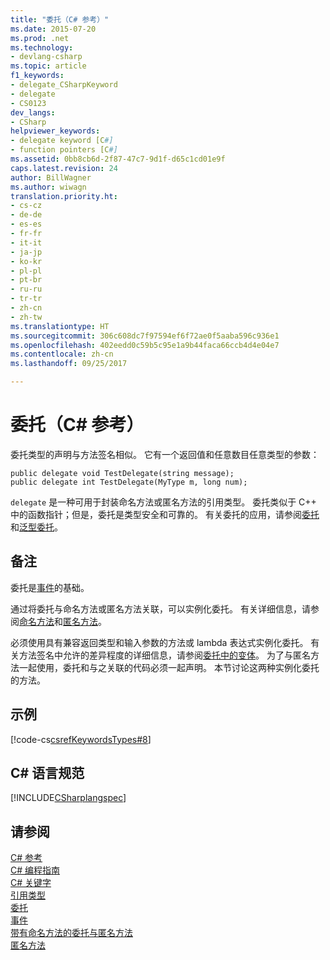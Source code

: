 ```yaml
---
title: "委托（C# 参考）"
ms.date: 2015-07-20
ms.prod: .net
ms.technology:
- devlang-csharp
ms.topic: article
f1_keywords:
- delegate_CSharpKeyword
- delegate
- CS0123
dev_langs:
- CSharp
helpviewer_keywords:
- delegate keyword [C#]
- function pointers [C#]
ms.assetid: 0bb8cb6d-2f87-47c7-9d1f-d65c1cd01e9f
caps.latest.revision: 24
author: BillWagner
ms.author: wiwagn
translation.priority.ht:
- cs-cz
- de-de
- es-es
- fr-fr
- it-it
- ja-jp
- ko-kr
- pl-pl
- pt-br
- ru-ru
- tr-tr
- zh-cn
- zh-tw
ms.translationtype: HT
ms.sourcegitcommit: 306c608dc7f97594ef6f72ae0f5aaba596c936e1
ms.openlocfilehash: 402eedd0c59b5c95e1a9b44faca66ccb4d4e04e7
ms.contentlocale: zh-cn
ms.lasthandoff: 09/25/2017

---
```

# <a name="delegate-c-reference"></a>委托（C# 参考）
委托类型的声明与方法签名相似。 它有一个返回值和任意数目任意类型的参数：  
  
```  
public delegate void TestDelegate(string message);  
public delegate int TestDelegate(MyType m, long num);  
```  
  
 `delegate` 是一种可用于封装命名方法或匿名方法的引用类型。 委托类似于 C++ 中的函数指针；但是，委托是类型安全和可靠的。 有关委托的应用，请参阅[委托](../../../csharp/programming-guide/delegates/index.md)和[泛型委托](../../../csharp/programming-guide/generics/generic-delegates.md)。  
  
## <a name="remarks"></a>备注  
 委托是[事件](../../../csharp/programming-guide/events/index.md)的基础。  
  
 通过将委托与命名方法或匿名方法关联，可以实例化委托。 有关详细信息，请参阅[命名方法](../../../csharp/programming-guide/delegates/delegates-with-named-vs-anonymous-methods.md)和[匿名方法](../../../csharp/programming-guide/statements-expressions-operators/anonymous-methods.md)。  
  
 必须使用具有兼容返回类型和输入参数的方法或 lambda 表达式实例化委托。 有关方法签名中允许的差异程度的详细信息，请参阅[委托中的变体](http://msdn.microsoft.com/library/e3b98197-6c5b-4e55-9c6e-9739b60645ca)。 为了与匿名方法一起使用，委托和与之关联的代码必须一起声明。 本节讨论这两种实例化委托的方法。  
  
## <a name="example"></a>示例  
 [!code-cs[csrefKeywordsTypes#8](../../../csharp/language-reference/keywords/codesnippet/CSharp/delegate_1.cs)]  
  
## <a name="c-language-specification"></a>C# 语言规范  
 [!INCLUDE[CSharplangspec](~/includes/csharplangspec-md.md)]  
  
## <a name="see-also"></a>请参阅  
 [C# 参考](../../../csharp/language-reference/index.md)   
 [C# 编程指南](../../../csharp/programming-guide/index.md)   
 [C# 关键字](../../../csharp/language-reference/keywords/index.md)   
 [引用类型](../../../csharp/language-reference/keywords/reference-types.md)   
 [委托](../../../csharp/programming-guide/delegates/index.md)   
 [事件](../../../csharp/programming-guide/events/index.md)   
 [带有命名方法的委托与匿名方法](../../../csharp/programming-guide/delegates/delegates-with-named-vs-anonymous-methods.md)   
 [匿名方法](../../../csharp/programming-guide/statements-expressions-operators/anonymous-methods.md)

